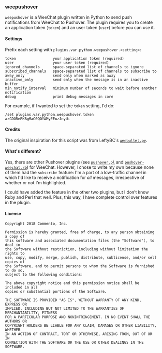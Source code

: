 ### weepushover

`weepushover` is a WeeChat plugin written in Python to send push notifications from WeeChat to Pushover. The plugin requires you to create an application token (`token`) and an user token (`user`) before you can use it.

#### Settings

Prefix each setting with `plugins.var.python.weepushover.<setting>`:

```
token                 your application token (required)
user                  your user token (required)
ignored_channels      space-separated list of channels to ignore
subscribed_channels   space-separated list of channels to subscribe to
away_only             send only when marked as away
inactive_only         send only when the message is in an inactive buffer
min_notify_interval   minimum number of seconds to wait before another notification
debug                 print debug messages in core
```

For example, if I wanted to set the `token` setting, I'd do:

```
/set plugins.var.python.weepushover.token azGDORePK8gMaC0QOYAMyEEuzJnyUi
```

#### Credits

The original inspiration for this script was from LeftyBC's [`weebullet.py`](https://github.com/LeftyBC/weebullet).

#### What's different?

Yes, there are other Pushover plugins (see [`pushover.pl`](https://weechat.org/scripts/source/pushover.pl.html/) and [`pushover-weechat.rb`](https://github.com/jamtur01/pushover-weechat)) for WeeChat. However, I chose to write my own because none of them had the `subscribe` feature: I'm a part of a low-traffic channel in which I'd like to receive a notification for *all* messages, irrespective of whether or not I'm highlighted.

I could have added the feature in the other two plugins, but I don't know Ruby and Perl that well. Plus, this way, I have complete control over features in the plugin.

#### License

```
Copyright 2018 Commento, Inc.

Permission is hereby granted, free of charge, to any person obtaining a copy of
this software and associated documentation files (the "Software"), to deal in
the Software without restriction, including without limitation the rights to
use, copy, modify, merge, publish, distribute, sublicense, and/or sell copies of
the Software, and to permit persons to whom the Software is furnished to do so,
subject to the following conditions:

The above copyright notice and this permission notice shall be included in all
copies or substantial portions of the Software.

THE SOFTWARE IS PROVIDED "AS IS", WITHOUT WARRANTY OF ANY KIND, EXPRESS OR
IMPLIED, INCLUDING BUT NOT LIMITED TO THE WARRANTIES OF MERCHANTABILITY, FITNESS
FOR A PARTICULAR PURPOSE AND NONINFRINGEMENT. IN NO EVENT SHALL THE AUTHORS OR
COPYRIGHT HOLDERS BE LIABLE FOR ANY CLAIM, DAMAGES OR OTHER LIABILITY, WHETHER
IN AN ACTION OF CONTRACT, TORT OR OTHERWISE, ARISING FROM, OUT OF OR IN
CONNECTION WITH THE SOFTWARE OR THE USE OR OTHER DEALINGS IN THE SOFTWARE.
```
